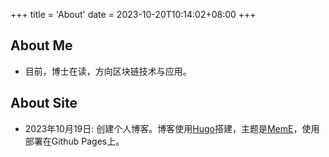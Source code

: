 +++
title = 'About'
date = 2023-10-20T10:14:02+08:00
+++

## About Me
* 目前，博士在读，方向区块链技术与应用。
## About Site
* 2023年10月19日: 创建个人博客。博客使用[Hugo](https://gohugo.io/)搭建，主题是[MemE](https://github.com/reuixiy/hugo-theme-meme)，使用部署在Github Pages上。